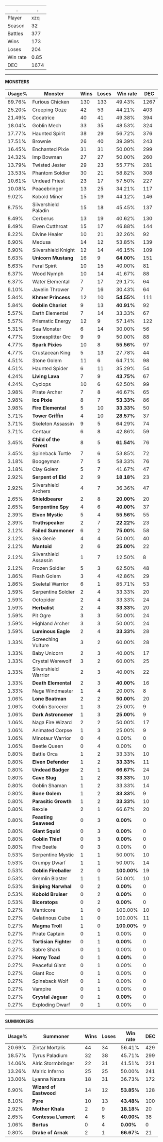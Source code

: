 .|.
|-|-
Player|xzq
Season|32
Battles|377
Wins|173
Loses|204
Win rate|0.85
DEC|1674

---
**MONSTERS**

Usage%|Monster|Wins|Loses|Win rate|DEC|
-|-|-|-|-|-|
69.76%|Furious Chicken|130|133|49.43%|1267|
25.20%|Creeping Ooze|42|53|44.21%|403|
21.49%|Cocatrice|40|41|49.38%|394|
18.04%|Goblin Mech|33|35|48.53%|324|
17.77%|Haunted Spirit|38|29|56.72%|376|
17.51%|Brownie|26|40|39.39%|243|
16.45%|Enchanted Pixie|31|31|50.00%|299|
14.32%|Imp Bowman|27|27|50.00%|260|
13.79%|Twisted Jester|29|23|55.77%|281|
13.53%|Phantom Soldier|30|21|58.82%|308|
10.61%|Undead Priest|23|17|57.50%|227|
10.08%|Peacebringer|13|25|34.21%|117|
9.02%|Kobold Miner|15|19|44.12%|146|
8.75%|Silvershield Paladin|15|18|45.45%|137|
8.49%|Cerberus|13|19|40.62%|130|
8.49%|Elven Cutthroat|15|17|46.88%|144|
8.22%|Divine Healer|10|21|32.26%|92|
6.90%|Medusa|14|12|53.85%|139|
6.90%|Silvershield Knight|12|14|46.15%|109|
6.63%|**Unicorn Mustang**|16|9|**64.00%**|151|
6.63%|Feral Spirit|10|15|40.00%|81|
6.37%|Wood Nymph|10|14|41.67%|88|
6.37%|Water Elemental|7|17|29.17%|64|
6.10%|Javelin Thrower|7|16|30.43%|64|
5.84%|**Khmer Princess**|12|10|**54.55%**|111|
5.84%|**Goblin Chariot**|9|13|**40.91%**|92|
5.57%|Earth Elemental|7|14|33.33%|67|
5.57%|Prismatic Energy|12|9|57.14%|122|
5.31%|Sea Monster|6|14|30.00%|56|
4.77%|Stonesplitter Orc|9|9|50.00%|88|
4.77%|**Spark Pixies**|10|8|**55.56%**|97|
4.77%|Crustacean King|5|13|27.78%|44|
4.51%|Stone Golem|11|6|64.71%|98|
4.51%|Haunted Spider|6|11|35.29%|54|
4.24%|**Living Lava**|7|9|**43.75%**|67|
4.24%|Cyclops|10|6|62.50%|99|
3.98%|Pirate Archer|7|8|46.67%|65|
3.98%|**Ice Pixie**|8|7|**53.33%**|86|
3.98%|**Fire Elemental**|5|10|**33.33%**|50|
3.71%|**Tower Griffin**|4|10|**28.57%**|37|
3.71%|Skeleton Assassin|9|5|64.29%|74|
3.71%|Centaur|6|8|42.86%|59|
3.45%|**Child of the Forest**|8|5|**61.54%**|76|
3.45%|Spineback Turtle|7|6|53.85%|72|
3.18%|Boogeyman|7|5|58.33%|76|
3.18%|Clay Golem|5|7|41.67%|47|
2.92%|**Serpent of Eld**|2|9|**18.18%**|23|
2.92%|Silvershield Archers|4|7|36.36%|47|
2.65%|**Shieldbearer**|2|8|**20.00%**|20|
2.65%|**Serpentine Spy**|4|6|**40.00%**|37|
2.39%|**Elven Mystic**|5|4|**55.56%**|55|
2.39%|**Truthspeaker**|2|7|**22.22%**|23|
2.12%|**Failed Summoner**|6|2|**75.00%**|58|
2.12%|Sea Genie|4|4|50.00%|40|
2.12%|**Mantoid**|2|6|**25.00%**|22|
2.12%|Silvershield Assassin|1|7|12.50%|8|
2.12%|Frozen Soldier|5|3|62.50%|48|
1.86%|Flesh Golem|3|4|42.86%|29|
1.86%|Skeletal Warrior|6|1|85.71%|53|
1.59%|Serpentine Soldier|2|4|33.33%|20|
1.59%|Octopider|2|4|33.33%|24|
1.59%|**Herbalist**|2|4|**33.33%**|20|
1.59%|Pit Ogre|3|3|50.00%|24|
1.59%|Highland Archer|3|3|50.00%|24|
1.59%|**Luminous Eagle**|2|4|**33.33%**|28|
1.33%|Screeching Vulture|3|2|60.00%|28|
1.33%|Baby Unicorn|2|3|40.00%|17|
1.33%|Crystal Werewolf|3|2|60.00%|25|
1.33%|Silvershield Warrior|2|3|40.00%|22|
1.33%|**Death Elemental**|2|3|**40.00%**|16|
1.33%|Naga Windmaster|1|4|20.00%|8|
1.06%|**Lone Boatman**|2|2|**50.00%**|20|
1.06%|Goblin Sorcerer|1|3|25.00%|9|
1.06%|**Dark Astronomer**|1|3|**25.00%**|9|
1.06%|Naga Fire Wizard|2|2|50.00%|17|
1.06%|Animated Corpse|1|3|25.00%|9|
1.06%|Minotaur Warrior|0|4|0.00%|0|
1.06%|Beetle Queen|0|4|0.00%|0|
0.80%|Battle Orca|1|2|33.33%|10|
0.80%|**Elven Defender**|1|2|**33.33%**|11|
0.80%|**Undead Badger**|2|1|**66.67%**|24|
0.80%|**Cave Slug**|1|2|**33.33%**|10|
0.80%|Goblin Shaman|1|2|33.33%|14|
0.80%|**Bone Golem**|1|2|**33.33%**|9|
0.80%|**Parasitic Growth**|1|2|**33.33%**|10|
0.80%|Rexxie|2|1|66.67%|20|
0.80%|**Feasting Seaweed**|0|3|**0.00%**|0|
0.80%|**Giant Squid**|0|3|**0.00%**|0|
0.80%|**Goblin Thief**|0|3|**0.00%**|0|
0.80%|Fire Beetle|0|3|0.00%|0|
0.53%|Serpentine Mystic|1|1|50.00%|10|
0.53%|Grumpy Dwarf|1|1|50.00%|14|
0.53%|**Goblin Fireballer**|2|0|**100.00%**|19|
0.53%|Gremlin Blaster|1|1|50.00%|10|
0.53%|**Sniping Narwhal**|0|2|**0.00%**|0|
0.53%|**Kobold Bruiser**|0|2|**0.00%**|0|
0.53%|**Biceratops**|0|2|**0.00%**|0|
0.27%|Manticore|1|0|100.00%|10|
0.27%|Gelatinous Cube|1|0|100.00%|11|
0.27%|**Magma Troll**|1|0|**100.00%**|9|
0.27%|Pirate Captain|0|1|0.00%|0|
0.27%|**Tortisian Fighter**|0|1|**0.00%**|0|
0.27%|Sabre Shark|0|1|0.00%|0|
0.27%|**Horny Toad**|0|1|**0.00%**|0|
0.27%|Peaceful Giant|0|1|0.00%|0|
0.27%|Giant Roc|0|1|0.00%|0|
0.27%|Spineback Wolf|0|1|0.00%|0|
0.27%|Vampire|0|1|0.00%|0|
0.27%|**Crystal Jaguar**|0|1|**0.00%**|0|
0.27%|Exploding Dwarf|0|1|0.00%|0|

---
**SUMMONERS**

Usage%|Summoner|Wins|Loses|Win rate|DEC|
-|-|-|-|-|-|
20.69%|Zintar Mortalis|44|34|56.41%|429|
18.57%|Tyrus Paladium|32|38|45.71%|299|
14.06%|Alric Stormbringer|22|31|41.51%|221|
13.26%|Malric Inferno|25|25|50.00%|241|
13.00%|Lyanna Natura|18|31|36.73%|172|
6.90%|**Wizard of Eastwood**|14|12|**53.85%**|128|
6.10%|**Pyre**|10|13|**43.48%**|100|
2.92%|**Mother Khala**|2|9|**18.18%**|20|
2.65%|**Contessa L'ament**|4|6|**40.00%**|38|
1.06%|**Bortus**|0|4|**0.00%**|0|
0.80%|**Drake of Arnak**|2|1|**66.67%**|21|
